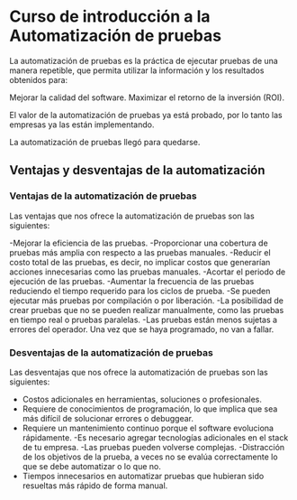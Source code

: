 # Curso de introducción a la Automatización de pruebas

La automatización de pruebas es la práctica de ejecutar pruebas de una manera repetible, que permita utilizar la información y los resultados obtenidos para:

 Mejorar la calidad del software.
 Maximizar el retorno de la inversión (ROI).

El valor de la automatización de pruebas ya está probado, por lo tanto las empresas ya las están implementando.

La automatización de pruebas llegó para quedarse.

## Ventajas y desventajas de la automatización 

### Ventajas de la automatización de pruebas

Las ventajas que nos ofrece la automatización de pruebas son las siguientes:

-Mejorar la eficiencia de las pruebas.
-Proporcionar una cobertura de pruebas más amplia con respecto a las pruebas manuales.
-Reducir el costo total de las pruebas, es decir, no implicar costos que generarían acciones innecesarias como las pruebas manuales.
-Acortar el periodo de ejecución de las pruebas.
-Aumentar la frecuencia de las pruebas reduciendo el tiempo requerido para los ciclos de prueba.
-Se pueden ejecutar más pruebas por compilación o por liberación.
-La posibilidad de crear pruebas que no se pueden realizar manualmente, como las pruebas en tiempo real o pruebas paralelas.
-Las pruebas están menos sujetas a errores del operador. Una vez que se haya programado, no van a fallar.

### Desventajas de la automatización de pruebas

Las desventajas que nos ofrece la automatización de pruebas son las siguientes:

- Costos adicionales en herramientas, soluciones o profesionales.
- Requiere de conocimientos de programación, lo que implica que sea más difícil de solucionar errores o debuggear.
- Requiere un mantenimiento continuo porque el software evoluciona rápidamente.
-Es necesario agregar tecnologías adicionales en el stack de tu empresa.
-Las pruebas pueden volverse complejas.
-Distracción de los objetivos de la prueba, a veces no se evalúa correctamente lo que se debe automatizar o lo que no.
- Tiempos innecesarios en automatizar pruebas que hubieran sido resueltas más rápido de forma manual.
